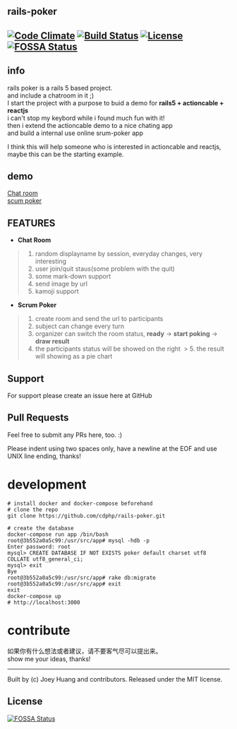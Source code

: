 ## rails-poker
[![Code Climate](https://codeclimate.com/github/cdphp/rails-poker/badges/gpa.svg)](https://codeclimate.com/github/cdphp/rails-poker)
[![Build Status](https://travis-ci.org/cdphp/rails-poker.svg?branch=master)](https://travis-ci.org/cdphp/rails-poker)
[![License](https://img.shields.io/badge/License-MIT-blue.svg)](LICENSE)
[![FOSSA Status](https://app.fossa.io/api/projects/git%2Bgithub.com%2Fcdphp%2Frails-poker.svg?type=shield)](https://app.fossa.io/projects/git%2Bgithub.com%2Fcdphp%2Frails-poker?ref=badge_shield)
---
## info
  rails poker is a rails 5 based project.</br>
  and include a chatroom in it ;)</br>
  I start the project with a purpose to buid a demo for **rails5 + actioncable + reactjs**</br>
  i can't stop my keybord while i found much fun with it!</br>
  then i extend the actioncable demo to a nice chating app</br>
  and build a internal use online srum-poker app</br>
  
  I think this will help someone who is interested in actioncable and reactjs,</br>
  maybe this can be the starting example.
## demo
  [Chat room](http://poker.miaowu.org/)</br>
  [scum poker](http://poker.miaowu.org/usersessions/new)</br>

## FEATURES
  - **Chat Room**
  > 1. random displayname by session, everyday changes, very interesting
  > 2. user join/quit staus(some problem with the quit)
  > 3. some mark-down support
  > 4. send image by url
  > 5. kamoji support
  
  - **Scrum Poker**
  > 1. create room and send the url to participants
  > 2. subject can change every turn
  > 3. organizer can switch the room status, **ready** -> **start poking** -> **draw result**
  > 4. the participants status will be showed on the right
  > 5. the result will showing as a pie chart

## Support

For support please create an issue here at GitHub

## Pull Requests

Feel free to submit any PRs here, too. :)

Please indent using two spaces only, have a newline at the EOF and use UNIX line ending, thanks!

# development

```bashshell
# install docker and docker-compose beforehand
# clone the repo
git clone https://github.com/cdphp/rails-poker.git

# create the database
docker-compose run app /bin/bash
root@3b552a0a5c99:/usr/src/app# mysql -hdb -p
Enter password: root
mysql> CREATE DATABASE IF NOT EXISTS poker default charset utf8 COLLATE utf8_general_ci;
mysql> exit
Bye
root@3b552a0a5c99:/usr/src/app# rake db:migrate
root@3b552a0a5c99:/usr/src/app# exit
exit
docker-compose up
# http://localhost:3000
```

# contribute
如果你有什么想法或者建议，请不要客气尽可以提出来。<br>
show me your ideas, thanks!

----
Built by (c) Joey Huang and contributors. Released under the MIT license.

## License
[![FOSSA Status](https://app.fossa.io/api/projects/git%2Bgithub.com%2Fcdphp%2Frails-poker.svg?type=large)](https://app.fossa.io/projects/git%2Bgithub.com%2Fcdphp%2Frails-poker?ref=badge_large)

